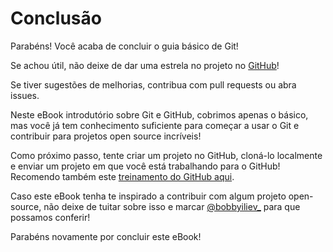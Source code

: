 # Conclusão

Parabéns! Você acaba de concluir o guia básico de Git!

Se achou útil, não deixe de dar uma estrela no projeto no [GitHub](https://github.com/bobbyiliev/introduction-to-git-and-github-ebook)!

Se tiver sugestões de melhorias, contribua com pull requests ou abra issues.

Neste eBook introdutório sobre Git e GitHub, cobrimos apenas o básico, mas você já tem conhecimento suficiente para começar a usar o Git e contribuir para projetos open source incríveis!

Como próximo passo, tente criar um projeto no GitHub, cloná-lo localmente e enviar um projeto em que você está trabalhando para o GitHub! Recomendo também este [treinamento do GitHub aqui](https://training.github.com/).

Caso este eBook tenha te inspirado a contribuir com algum projeto open-source, não deixe de tuitar sobre isso e marcar [@bobbyiliev_](https://twitter.com) para que possamos conferir!

Parabéns novamente por concluir este eBook!